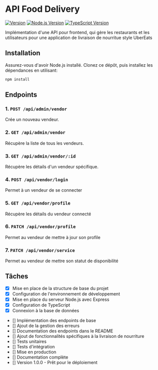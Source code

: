 # API Food Delivery

[![Version](https://img.shields.io/badge/version-v1.0.0-blue.svg)](https://github.com/votre_utilisateur/votre_projet/releases/tag/v1.0.0)
[![Node.js Version](https://img.shields.io/badge/node.js-%3E%3D%2021.2.0-brightgreen.svg)](https://nodejs.org/)
[![TypeScript Version](https://img.shields.io/badge/typescript-%5E5.3.2-blue.svg)](https://www.typescriptlang.org/)

Implémentation d'une API pour frontend, qui gère les restaurants et les utilisateurs pour une application de livraison de nourritue style UberEats

## Installation

Assurez-vous d'avoir Node.js installé. Clonez ce dépôt, puis installez les dépendances en utilisant:

```bash
npm install
```

## Endpoints
### 1. `POST /api/admin/vendor`
Crée un nouveau vendeur.

### 2. `GET /api/admin/vendor`
Récupère la liste de tous les vendeurs.

### 3. `GET /api/admin/vendor/:id`
Récupère les détails d'un vendeur spécifique.

### 4. `POST /api/vendor/login`
Permet à un vendeur de se connecter

### 5. `GET /api/vendor/profile`
Récupère les détails du vendeur connecté

### 6. `PATCH /api/vendor/profile`
Permet au vendeur de mettre à jour son profile

### 7. `PATCH /api/vendor/service`
Permet au vendeur de mettre son statut de disponibilité

## Tâches

* [X] Mise en place de la structure de base du projet
* [X] Configuration de l'environnement de développement
* [X] Mise en place du serveur Node.js avec Express
* [X] Configuration de TypeScript
* [X] Connexion à la base de données
* [] Implémentation des endpoints de base
* [] Ajout de la gestion des erreurs
* [] Documentation des endpoints dans le README
* [] Ajout de fonctionnalités spécifiques à la livraison de nourriture
* [] Tests unitaires
* [] Tests d'intégration
* [] Mise en production
* [] Documentation complète
* [] Version 1.0.0 - Prêt pour le déploiement